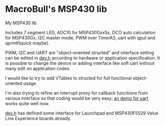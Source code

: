 MacroBull's MSP430 lib
===========

My MSP430 lib

Includes 7 segment LED, ADC10 for MSP430Gxx5x, DCO auto calculation for MSP430Gx, I2C master mode, PWM over TimerA3, uart with qput and qprintf(quick maybe).


PWM, I2C and UART are "object-oriented structed" and interface setting can be edited in <a href="include/dev.h">dev.h</a> according to hardware or application specification. It is possible to change the device or adding interface like soft uart without many edit on application codes.

I would like to try to add VTables to structed for full functional object-oriented usage.

I'm also trying to refine an interrupt proxy for callback funcitions from various interface so that coding would be very easy; 
<a href="demo/uart_demo.c">an demo for uart</a> works quite well now.

<a href="include/dev.h">dev.h</a> has defined some interface for Launchpad and MSP430F5529 Value Line Experience boards already.
